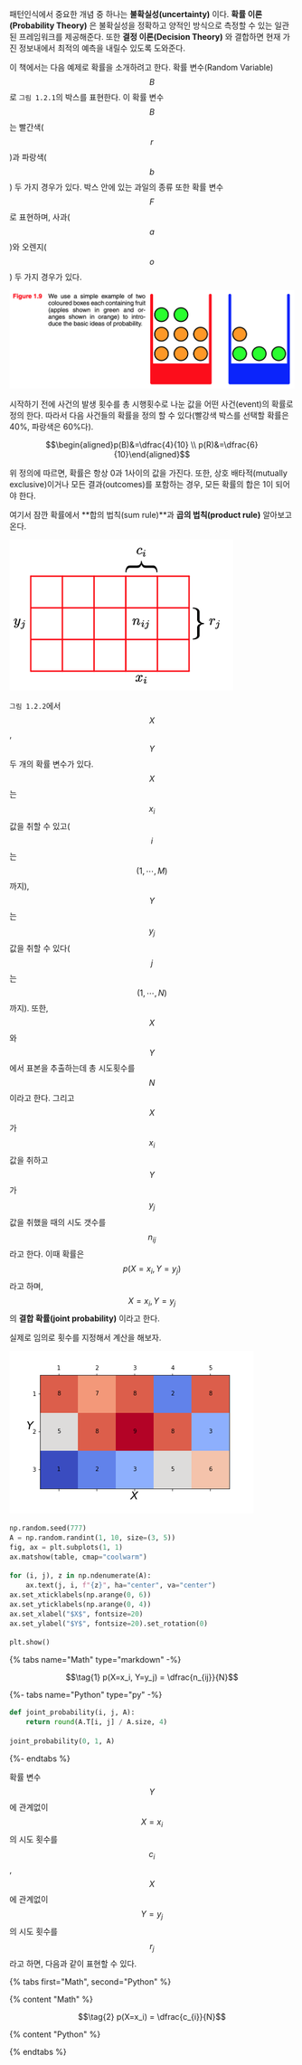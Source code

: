 패턴인식에서 중요한 개념 중 하나는 **불확실성(uncertainty)** 이다. **확률 이론(Probability Theory)** 은 불확실성을 정확하고 양적인 방식으로 측정할 수 있는 일관된 프레임워크를 제공해준다. 또한 **결정 이론(Decision Theory)** 와 결합하면 현재 가진 정보내에서 최적의 예측을 내릴수 있도록 도와준다.

이 책에서는 다음 예제로 확률을 소개하려고 한다. 확률 변수(Random Variable) $$B$$로 `그림 1.2.1`의 박스를 표현한다. 이 확률 변수 $$B$$는 빨간색($$r$$)과 파랑색($$b$$) 두 가지 경우가 있다. 박스 안에 있는 과일의 종류 또한 확률 변수 $$F$$로 표현하며, 사과($$a$$)와 오렌지($$o$$) 두 가지 경우가 있다. 

![1.2.1](/figs/chapter-1/1.2.1-f1.9.png)

시작하기 전에 사건의 발생 횟수를 총 시행횟수로 나눈 값을 어떤 사건(event)의 확률로 정의 한다. 따라서 다음 사건들의 확률을 정의 할 수 있다(빨강색 박스를 선택할 확률은 40%, 파랑색은 60%다). 

$$\begin{aligned}p(B)&=\dfrac{4}{10} \\ p(R)&=\dfrac{6}{10}\end{aligned}$$

위 정의에 따르면, 확률은 항상 0과 1사이의 값을 가진다. 또한, 상호 배타적(mutually exclusive)이거나 모든 결과(outcomes)를 포함하는 경우, 모든 확률의 합은 1이 되어야 한다.

여기서 잠깐 확률에서 **합의 법칙(sum rule)**과 **곱의 법칙(product rule)** 알아보고 온다.

![1.2.2](/figs/chapter-1/1.2.2-f1.10.png)

`그림 1.2.2`에서 $$X$$, $$Y$$ 두 개의 확률 변수가 있다. $$X$$는 $$x_i$$값을 취할 수 있고($$i$$는 $$(1, \cdots, M)$$까지), $$Y$$는 $$y_j$$값을 취할 수 있다($$j$$는 $$(1, \cdots, N)$$까지). 또한, $$X$$와 $$Y$$에서 표본을 추출하는데 총 시도횟수를 $$N$$이라고 한다. 그리고 $$X$$가 $$x_i$$값을 취하고 $$Y$$가 $$y_j$$값을 취했을 때의 시도 갯수를 $$n_{ij}$$ 라고 한다. 이때 확률은 $$p(X=x_i, Y=y_j)$$라고 하며, $$X=x_i, Y=y_j$$의 **결합 확률(joint probability)** 이라고 한다. 

실제로 임의로 횟수를 지정해서 계산을 해보자.

![1.2.3](/figs/chapter-1/1.2.3-probexample.png)

```python
np.random.seed(777)
A = np.random.randint(1, 10, size=(3, 5))
fig, ax = plt.subplots(1, 1)
ax.matshow(table, cmap="coolwarm")

for (i, j), z in np.ndenumerate(A):
    ax.text(j, i, f"{z}", ha="center", va="center")
ax.set_xticklabels(np.arange(0, 6))
ax.set_yticklabels(np.arange(0, 4))
ax.set_xlabel("$X$", fontsize=20)
ax.set_ylabel("$Y$", fontsize=20).set_rotation(0)

plt.show()
```

{% tabs name="Math" type="markdown" -%}

$$\tag{1} p(X=x_i, Y=y_j) = \dfrac{n_{ij}}{N}$$

{%- tabs name="Python" type="py" -%}
```python
def joint_probability(i, j, A):
    return round(A.T[i, j] / A.size, 4)

joint_probability(0, 1, A)
```

{%- endtabs %}

확률 변수 $$Y$$에 관계없이 $$X=x_i$$의 시도 횟수를 $$c_i$$, $$X$$에 관계없이 $$Y=y_j$$의 시도 횟수를 $$r_j$$라고 하면, 다음과 같이 표현할 수 있다.

{% tabs first="Math", second="Python" %}

{% content "Math" %}

$$\tag{2} p(X=x_i) = \dfrac{c_{i}}{N}$$

{% content "Python" %}

{% endtabs %}

